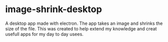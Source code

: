 # image-shrink-desktop
A desktop app made with electron. The app takes an image and shrinks the size of the file.
This was created to help extend my knowledge and creat usefull apps for my day to day usees.
